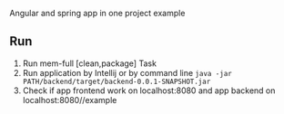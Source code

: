 Angular and spring app in one project example

## Run

1. Run mem-full [clean,package] Task
2. Run application by Intellij or by command line  ```java -jar PATH/backend/target/backend-0.0.1-SNAPSHOT.jar```
3. Check if app frontend work on localhost:8080 and app backend on localhost:8080//example
